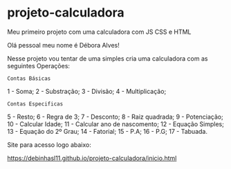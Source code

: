 # projeto-calculadora
 Meu primeiro projeto com uma calculadora com JS CSS e HTML

 Olá pessoal meu nome é Débora Alves! 

 Nesse projeto vou tentar de uma simples cria uma calculadora com as seguintes Operações:

    Contas Básicas
 1 - Soma;
 2 - Substração;
 3 - Divisão; 
 4 - Multiplicação;

    Contas Especificas
 5 - Resto;
 6 - Regra de 3;
 7 - Desconto;
 8 - Raiz quadrada;
 9 - Potenciação;
 10 - Calcular Idade;
 11 - Calcular ano de nascomento;
 12 - Equação Simples;
 13 - Equação do 2º Grau;
 14 - Fatorial;
 15 - P.A; 
 16 - P.G;
 17 - Tabuada.

 Site para acesso logo abaixo:

 https://debinhasl11.github.io/projeto-calculadora/inicio.html
 